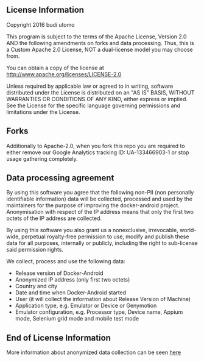 ## License Information

Copyright 2016 budi utomo

This program is subject to the terms of the Apache License, Version 2.0 AND the following amendments on forks and data processing. Thus, this is a Custom Apache 2.0 License, NOT a dual-license model you may choose from.


You can obtain a copy of the license at http://www.apache.org/licenses/LICENSE-2.0


Unless required by applicable law or agreed to in writing, software distributed under the License is distributed on an "AS IS" BASIS, WITHOUT WARRANTIES OR CONDITIONS OF ANY KIND, either express or implied. See the License for the specific language governing permissions and limitations under the License.


## Forks
Additionally to Apache-2.0, when you fork this repo you are required to either remove our Google Analytics tracking ID: UA-133466903-1 or stop usage gathering completely.

## Data processing agreement
By using this software you agree that the following non-PII (non personally identifiable information) data will be collected, processed and used by the maintainers for the purpose of improving the docker-android project. Anonymisation with respect of the IP address means that only the first two octets of the IP address are collected.


By using this software you also grant us a nonexclusive, irrevocable, world-wide, perpetual royalty-free permission to use, modify and publish these data for all purposes, internally or publicly, including the right to sub-license said permission rights.


We collect, process and use the following data:

* Release version of Docker-Android
* Anonymized IP address (only first two octets)
* Country and city
* Date and time when Docker-Android started
* User (it will collect the information about Release Version of Machine)
* Application type, e.g. Emulator or Device or Genymotion
* Emulator configuration, e.g. Processor type, Device name, Appium mode, Selenium grid mode and mobile test mode

## End of License Information

More information about anonymized data collection can be seen [here](Analytics.md)
